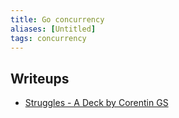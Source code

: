 ```yaml
---
title: Go concurrency
aliases: [Untitled]
tags: concurrency
---
```



## Writeups

- [Struggles - A Deck by Corentin GS](https://typeshare.co/corentings/posts/-p91b6)
